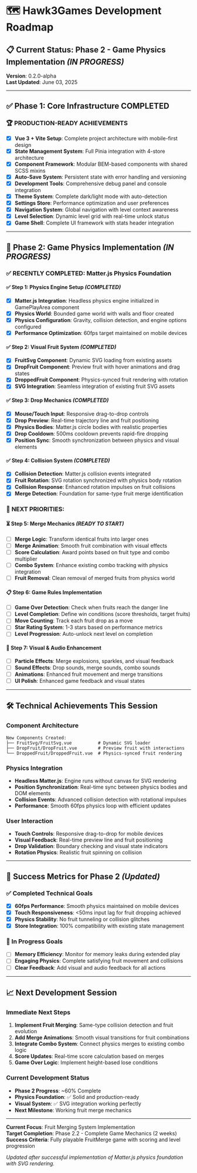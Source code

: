 # 🗺️ Hawk3Games Development Roadmap

## 📋 Current Status: Phase 2 - Game Physics Implementation *(IN PROGRESS)*
**Version**: 0.2.0-alpha  
**Last Updated**: June 03, 2025

---

## ✅ Phase 1: Core Infrastructure **COMPLETED**

### 🏆 **PRODUCTION-READY ACHIEVEMENTS**
- [x] **Vue 3 + Vite Setup**: Complete project architecture with mobile-first design
- [x] **State Management System**: Full Pinia integration with 4-store architecture
- [x] **Component Framework**: Modular BEM-based components with shared SCSS mixins
- [x] **Auto-Save System**: Persistent state with error handling and versioning
- [x] **Development Tools**: Comprehensive debug panel and console integration
- [x] **Theme System**: Complete dark/light mode with auto-detection
- [x] **Settings Store**: Performance optimization and user preferences
- [x] **Navigation System**: Global navigation with level context awareness
- [x] **Level Selection**: Dynamic level grid with real-time unlock status
- [x] **Game Shell**: Complete UI framework with stats header integration

---

## 🚀 Phase 2: Game Physics Implementation *(IN PROGRESS)*

### ✅ **RECENTLY COMPLETED: Matter.js Physics Foundation**

#### **✅ Step 1: Physics Engine Setup** *(COMPLETED)*
- [x] **Matter.js Integration**: Headless physics engine initialized in GamePlayArea component
- [x] **Physics World**: Bounded game world with walls and floor created
- [x] **Physics Configuration**: Gravity, collision detection, and engine options configured
- [x] **Performance Optimization**: 60fps target maintained on mobile devices

#### **✅ Step 2: Visual Fruit System** *(COMPLETED)*
- [x] **FruitSvg Component**: Dynamic SVG loading from existing assets
- [x] **DropFruit Component**: Preview fruit with hover animations and drag states
- [x] **DroppedFruit Component**: Physics-synced fruit rendering with rotation
- [x] **SVG Integration**: Seamless integration of existing fruit SVG assets

#### **✅ Step 3: Drop Mechanics** *(COMPLETED)*
- [x] **Mouse/Touch Input**: Responsive drag-to-drop controls
- [x] **Drop Preview**: Real-time trajectory line and fruit positioning
- [x] **Physics Bodies**: Matter.js circle bodies with realistic properties
- [x] **Drop Cooldown**: 500ms cooldown prevents rapid-fire dropping
- [x] **Position Sync**: Smooth synchronization between physics and visual elements

#### **✅ Step 4: Collision System** *(COMPLETED)*
- [x] **Collision Detection**: Matter.js collision events integrated
- [x] **Fruit Rotation**: SVG rotation synchronized with physics body rotation
- [x] **Collision Response**: Enhanced rotation impulses on fruit collisions
- [x] **Merge Detection**: Foundation for same-type fruit merge identification

### 🔄 **NEXT PRIORITIES:**

#### **⏳ Step 5: Merge Mechanics** *(READY TO START)*
- [ ] **Merge Logic**: Transform identical fruits into larger ones
- [ ] **Merge Animation**: Smooth fruit combination with visual effects
- [ ] **Score Calculation**: Award points based on fruit type and combo multiplier
- [ ] **Combo System**: Enhance existing combo tracking with physics integration
- [ ] **Fruit Removal**: Clean removal of merged fruits from physics world

#### **📋 Step 6: Game Rules Implementation**
- [ ] **Game Over Detection**: Check when fruits reach the danger line
- [ ] **Level Completion**: Define win conditions (score thresholds, target fruits)
- [ ] **Move Counting**: Track each fruit drop as a move
- [ ] **Star Rating System**: 1-3 stars based on performance metrics
- [ ] **Level Progression**: Auto-unlock next level on completion

#### **🎨 Step 7: Visual & Audio Enhancement**
- [ ] **Particle Effects**: Merge explosions, sparkles, and visual feedback
- [ ] **Sound Effects**: Drop sounds, merge sounds, combo sounds
- [ ] **Animations**: Enhanced fruit movement and merge transitions
- [ ] **UI Polish**: Enhanced game feedback and visual states

---

## 🛠️ **Technical Achievements This Session**

### **Component Architecture**
```
New Components Created:
├── FruitSvg/FruitSvg.vue          # Dynamic SVG loader
├── DropFruit/DropFruit.vue        # Preview fruit with interactions
└── DroppedFruit/DroppedFruit.vue  # Physics-synced fruit rendering
```

### **Physics Integration**
- **Headless Matter.js**: Engine runs without canvas for SVG rendering
- **Position Synchronization**: Real-time sync between physics bodies and DOM elements
- **Collision Events**: Advanced collision detection with rotational impulses
- **Performance**: Smooth 60fps physics loop with efficient updates

### **User Interaction**
- **Touch Controls**: Responsive drag-to-drop for mobile devices
- **Visual Feedback**: Real-time preview line and fruit positioning
- **Drop Validation**: Boundary checking and visual state indicators
- **Rotation Physics**: Realistic fruit spinning on collision

---

## 🎯 **Success Metrics for Phase 2** *(Updated)*

### **✅ Completed Technical Goals**
- [x] **60fps Performance**: Smooth physics maintained on mobile devices
- [x] **Touch Responsiveness**: <50ms input lag for fruit dropping achieved
- [x] **Physics Stability**: No fruit tunneling or collision glitches
- [x] **Store Integration**: 100% compatibility with existing state management

### **🔄 In Progress Goals**
- [ ] **Memory Efficiency**: Monitor for memory leaks during extended play
- [ ] **Engaging Physics**: Complete satisfying fruit movement and collisions
- [ ] **Clear Feedback**: Add visual and audio feedback for all actions

---

## 📈 **Next Development Session**

### **Immediate Next Steps**
1. **Implement Fruit Merging**: Same-type collision detection and fruit evolution
2. **Add Merge Animations**: Smooth visual transitions for fruit combinations
3. **Integrate Combo System**: Connect physics merges to existing combo logic
4. **Score Updates**: Real-time score calculation based on merges
5. **Game Over Logic**: Implement height-based lose conditions

### **Current Development Status**
- **Phase 2 Progress**: ~60% Complete
- **Physics Foundation**: ✅ Solid and production-ready
- **Visual System**: ✅ SVG integration working perfectly
- **Next Milestone**: Working fruit merge mechanics

---

**Current Focus**: Fruit Merging System Implementation  
**Target Completion**: Phase 2.2 - Complete Game Mechanics (2 weeks)  
**Success Criteria**: Fully playable FruitMerge game with scoring and level progression

*Updated after successful implementation of Matter.js physics foundation with SVG rendering.*